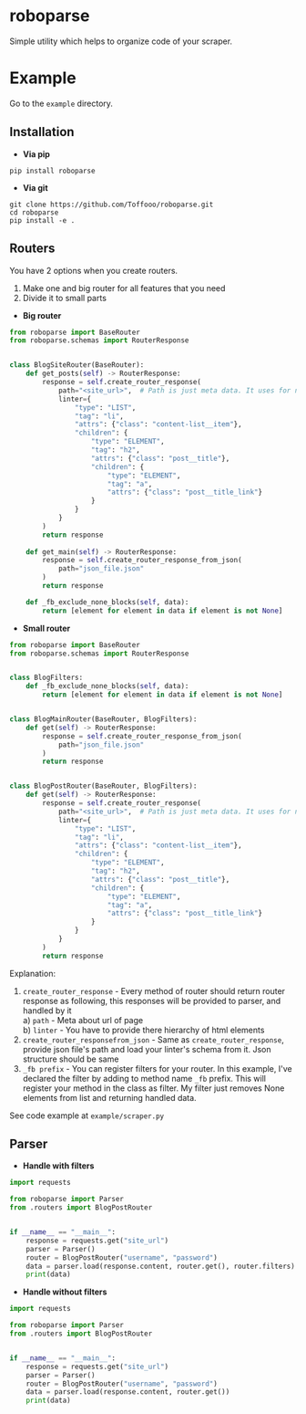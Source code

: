 # roboparse

Simple utility which helps to organize code of your scraper.

# Example
Go to the `example` directory.

## Installation
* **Via pip**
```shell
pip install roboparse
```

* **Via git** 
```shell
git clone https://github.com/Toffooo/roboparse.git
cd roboparse
pip install -e .
```

## Routers
You have 2 options when you create routers.
1. Make one and big router for all features that you need
2. Divide it to small parts

* **Big router**
```python
from roboparse import BaseRouter
from roboparse.schemas import RouterResponse


class BlogSiteRouter(BaseRouter):
    def get_posts(self) -> RouterResponse:    
        response = self.create_router_response(
            path="<site_url>",  # Path is just meta data. It uses for nothing
            linter={
                "type": "LIST",
                "tag": "li",
                "attrs": {"class": "content-list__item"},
                "children": {
                    "type": "ELEMENT",
                    "tag": "h2",
                    "attrs": {"class": "post__title"},
                    "children": {
                        "type": "ELEMENT",
                        "tag": "a",
                        "attrs": {"class": "post__title_link"}
                    }
                }
            }
        )
        return response
    
    def get_main(self) -> RouterResponse:
        response = self.create_router_response_from_json(
            path="json_file.json"
        )
        return response

    def _fb_exclude_none_blocks(self, data):
        return [element for element in data if element is not None]
```
* **Small router**
```python
from roboparse import BaseRouter
from roboparse.schemas import RouterResponse


class BlogFilters:
    def _fb_exclude_none_blocks(self, data):
        return [element for element in data if element is not None]


class BlogMainRouter(BaseRouter, BlogFilters):
    def get(self) -> RouterResponse:
        response = self.create_router_response_from_json(
            path="json_file.json"
        )
        return response


class BlogPostRouter(BaseRouter, BlogFilters):
    def get(self) -> RouterResponse:    
        response = self.create_router_response(
            path="<site_url>",  # Path is just meta data. It uses for nothing
            linter={
                "type": "LIST",
                "tag": "li",
                "attrs": {"class": "content-list__item"},
                "children": {
                    "type": "ELEMENT",
                    "tag": "h2",
                    "attrs": {"class": "post__title"},
                    "children": {
                        "type": "ELEMENT",
                        "tag": "a",
                        "attrs": {"class": "post__title_link"}
                    }
                }
            }
        )
        return response
```

Explanation:
1. `create_router_response` - Every method of router should return router response as following, this responses will be provided to parser, and handled by it \
   a) `path` - Meta about url of page \
   b) `linter` - You have to provide there hierarchy of html elements
2. `create_router_responsefrom_json` - Same as `create_router_response`, provide json file's path and load your linter's schema from it. Json structure should be same
3. `_fb prefix` - You can register filters for your router. In this example, I've declared the filter by adding to method name `_fb` prefix.
This will register your method in the class as filter. My filter just removes None elements from list and returning handled data.
   
See code example at `example/scraper.py`

## Parser
* **Handle with filters**
```python
import requests

from roboparse import Parser
from .routers import BlogPostRouter


if __name__ == "__main__":
    response = requests.get("site_url")
    parser = Parser()
    router = BlogPostRouter("username", "password")
    data = parser.load(response.content, router.get(), router.filters)
    print(data)
```

* **Handle without filters**
```python
import requests

from roboparse import Parser
from .routers import BlogPostRouter


if __name__ == "__main__":
    response = requests.get("site_url")
    parser = Parser()
    router = BlogPostRouter("username", "password")
    data = parser.load(response.content, router.get())
    print(data)
```